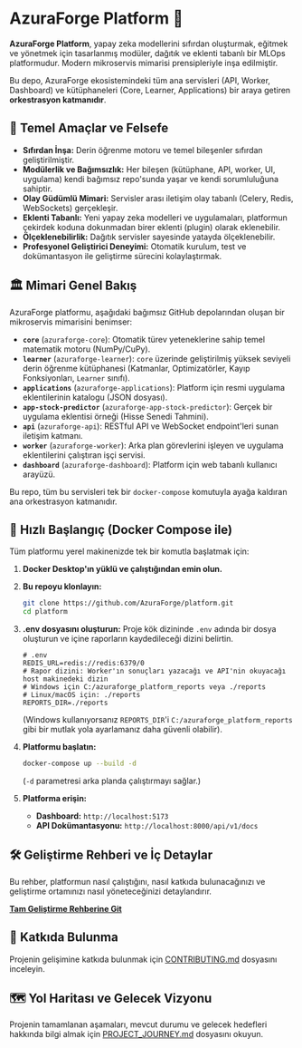 # AzuraForge Platform 🚀

**AzuraForge Platform**, yapay zeka modellerini sıfırdan oluşturmak, eğitmek ve yönetmek için tasarlanmış modüler, dağıtık ve eklenti tabanlı bir MLOps platformudur. Modern mikroservis mimarisi prensipleriyle inşa edilmiştir.

Bu depo, AzuraForge ekosistemindeki tüm ana servisleri (API, Worker, Dashboard) ve kütüphaneleri (Core, Learner, Applications) bir araya getiren **orkestrasyon katmanıdır**.

## 🎯 Temel Amaçlar ve Felsefe

*   **Sıfırdan İnşa:** Derin öğrenme motoru ve temel bileşenler sıfırdan geliştirilmiştir.
*   **Modülerlik ve Bağımsızlık:** Her bileşen (kütüphane, API, worker, UI, uygulama) kendi bağımsız repo'sunda yaşar ve kendi sorumluluğuna sahiptir.
*   **Olay Güdümlü Mimari:** Servisler arası iletişim olay tabanlı (Celery, Redis, WebSockets) gerçekleşir.
*   **Eklenti Tabanlı:** Yeni yapay zeka modelleri ve uygulamaları, platformun çekirdek koduna dokunmadan birer eklenti (plugin) olarak eklenebilir.
*   **Ölçeklenebilirlik:** Dağıtık servisler sayesinde yatayda ölçeklenebilir.
*   **Profesyonel Geliştirici Deneyimi:** Otomatik kurulum, test ve dokümantasyon ile geliştirme sürecini kolaylaştırmak.

## 🏛️ Mimari Genel Bakış

AzuraForge platformu, aşağıdaki bağımsız GitHub depolarından oluşan bir mikroservis mimarisini benimser:

-   **`core`** (`azuraforge-core`): Otomatik türev yeteneklerine sahip temel matematik motoru (NumPy/CuPy).
-   **`learner`** (`azuraforge-learner`): `core` üzerinde geliştirilmiş yüksek seviyeli derin öğrenme kütüphanesi (Katmanlar, Optimizatörler, Kayıp Fonksiyonları, `Learner` sınıfı).
-   **`applications`** (`azuraforge-applications`): Platform için resmi uygulama eklentilerinin katalogu (JSON dosyası).
-   **`app-stock-predictor`** (`azuraforge-app-stock-predictor`): Gerçek bir uygulama eklentisi örneği (Hisse Senedi Tahmini).
-   **`api`** (`azuraforge-api`): RESTful API ve WebSocket endpoint'leri sunan iletişim katmanı.
-   **`worker`** (`azuraforge-worker`): Arka plan görevlerini işleyen ve uygulama eklentilerini çalıştıran işçi servisi.
-   **`dashboard`** (`azuraforge-dashboard`): Platform için web tabanlı kullanıcı arayüzü.

Bu repo, tüm bu servisleri tek bir `docker-compose` komutuyla ayağa kaldıran ana orkestrasyon katmanıdır.

## 🚀 Hızlı Başlangıç (Docker Compose ile)

Tüm platformu yerel makinenizde tek bir komutla başlatmak için:

1.  **Docker Desktop'ın yüklü ve çalıştığından emin olun.**
2.  **Bu repoyu klonlayın:**
    ```bash
    git clone https://github.com/AzuraForge/platform.git
    cd platform
    ```
3.  **.env dosyasını oluşturun:**
    Proje kök dizininde `.env` adında bir dosya oluşturun ve içine raporların kaydedileceği dizini belirtin.
    ```
    # .env
    REDIS_URL=redis://redis:6379/0
    # Rapor dizini: Worker'ın sonuçları yazacağı ve API'nin okuyacağı host makinedeki dizin
    # Windows için C:/azuraforge_platform_reports veya ./reports
    # Linux/macOS için: ./reports
    REPORTS_DIR=./reports 
    ```
    (Windows kullanıyorsanız `REPORTS_DIR`'i `C:/azuraforge_platform_reports` gibi bir mutlak yola ayarlamanız daha güvenli olabilir).
4.  **Platformu başlatın:**
    ```bash
    docker-compose up --build -d
    ```
    (`-d` parametresi arka planda çalıştırmayı sağlar.)

5.  **Platforma erişin:**
    -   **Dashboard:** `http://localhost:5173`
    -   **API Dokümantasyonu:** `http://localhost:8000/api/v1/docs`

## 🛠️ Geliştirme Rehberi ve İç Detaylar

Bu rehber, platformun nasıl çalıştığını, nasıl katkıda bulunacağınızı ve geliştirme ortamınızı nasıl yöneteceğinizi detaylandırır.

**[Tam Geliştirme Rehberine Git](./docs/DEVELOPMENT_GUIDE.md)**

## 🤝 Katkıda Bulunma

Projenin gelişimine katkıda bulunmak için [CONTRIBUTING.md](./docs/CONTRIBUTING.md) dosyasını inceleyin.

## 🗺️ Yol Haritası ve Gelecek Vizyonu

Projenin tamamlanan aşamaları, mevcut durumu ve gelecek hedefleri hakkında bilgi almak için [PROJECT_JOURNEY.md](./docs/PROJECT_JOURNEY.md) dosyasını okuyun.